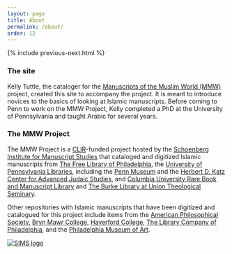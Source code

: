 ```yaml
---
layout: page
title: About
permalink: /about/
order: 12
---
```

{% include previous-next.html %}
### The site

Kelly Tuttle, the cataloger for the [Manuscripts of the Muslim World (MMW)](http://openn.library.upenn.edu/html/muslimworld_contents.html) project, created this site to accompany the project. It is meant to introduce novices to the basics of looking at Islamic manuscripts. Before coming to Penn to work on the MMW Project, Kelly completed a PhD at the University of Pennsylvania and taught Arabic for several years.

### The MMW Project

The MMW Project is a [CLIR](https://www.clir.org/)-funded project hosted by the [Schoenberg Institute for Manuscript Studies](https://schoenberginstitute.org/) that cataloged and digitized Islamic manuscripts from [The Free Library of Philadelphia](https://www.freelibrary.org/), the [University of Pennsylvania Libraries](https://www.library.upenn.edu/), including the [Penn Museum](https://www.penn.museum/) and the [Herbert D. Katz Center for Advanced Judaic Studies](https://katz.sas.upenn.edu/), and [Columbia University Rare Book and Manuscript Library](https://library.columbia.edu/) and [The Burke Library at Union Theological Seminary](https://library.columbia.edu/libraries/burke.html).

Other repositories with Islamic manuscripts that have been digitized and catalogued for this project include items from the [American Philosophical Society](https://www.amphilsoc.org/), [Bryn Mawr College](https://www.brynmawr.edu/), [Haverford College](https://www.haverford.edu/), [The Library Company of Philadelphia](https://librarycompany.org/), and the [Philadelphia Museum of Art](https://philamuseum.org/).



[![SIMS logo](/islamicmss/assets/sims-small.jpg)](https://schoenberginstitute.org/)
